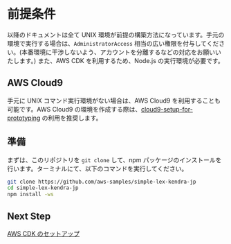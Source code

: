 # 前提条件

以降のドキュメントは全て UNIX 環境が前提の構築方法になっています。手元の環境で実行する場合は、`AdministratorAccess` 相当の広い権限を付与してください。(本番環境に干渉しないよう、アカウントを分離するなどの対応をお願いいたします。) また、AWS CDK を利用するため、Node.js の実行環境が必要です。

## AWS Cloud9

手元に UNIX コマンド実行環境がない場合は、AWS Cloud9 を利用することも可能です。AWS Cloud9 の環境を作成する際は、[cloud9-setup-for-prototyping](https://github.com/aws-samples/cloud9-setup-for-prototyping) の利用を推奨します。

## 準備

まずは、このリポジトリを `git clone` して、npm パッケージのインストールを行います。ターミナルにて、以下のコマンドを実行してください。

```bash
git clone https://github.com/aws-samples/simple-lex-kendra-jp
cd simple-lex-kendra-jp
npm install -ws
```

## Next Step

[AWS CDK のセットアップ](/docs/02_SETUP_CDK.md)
